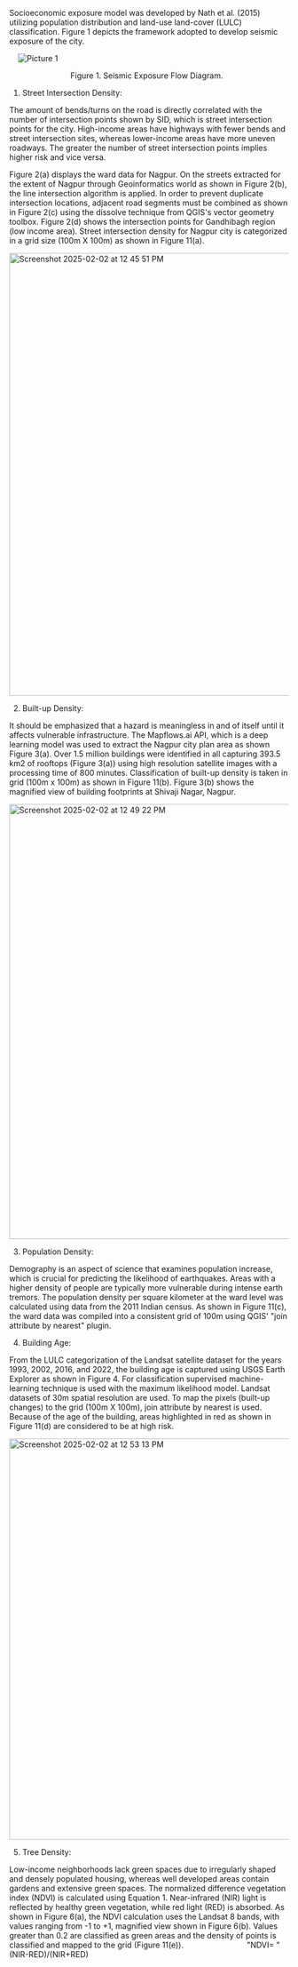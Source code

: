 Socioeconomic exposure model was developed by Nath et al. (2015) utilizing population distribution and land-use land-cover (LULC) classification. Figure 1 depicts the framework adopted to develop seismic exposure of the city. 

&nbsp;&nbsp;&nbsp;&nbsp;![Picture 1](https://github.com/user-attachments/assets/940e5919-7b17-47f1-ba14-5f1ecb6aa92b)






&nbsp;&nbsp;&nbsp;&nbsp;&nbsp;&nbsp;&nbsp;&nbsp;&nbsp;&nbsp;&nbsp;&nbsp;&nbsp;&nbsp;&nbsp;&nbsp;&nbsp;&nbsp;&nbsp;&nbsp;&nbsp;&nbsp;&nbsp;&nbsp;&nbsp;&nbsp;&nbsp;&nbsp;Figure 1. Seismic Exposure Flow Diagram.

1. Street Intersection Density: 

The amount of bends/turns on the road is directly correlated with the number of intersection points shown by SID, which is street intersection points for the city. High-income areas have highways with fewer bends and street intersection sites, whereas lower-income areas have more uneven roadways. The greater the number of street intersection points implies higher risk and vice versa.

Figure 2(a) displays the ward data for Nagpur. On the streets extracted for the extent of Nagpur through Geoinformatics world as shown in Figure 2(b), the line intersection algorithm is applied. In order to prevent duplicate intersection locations, adjacent road segments must be combined as shown in Figure 2(c) using the dissolve technique from QGIS's vector geometry toolbox. Figure 2(d) shows the intersection points for Gandhibagh region (low income area). Street intersection density for Nagpur city is categorized in a grid size (100m X 100m) as shown in Figure 11(a).

<img width="797" alt="Screenshot 2025-02-02 at 12 45 51 PM" src="https://github.com/user-attachments/assets/943b72b7-fbe0-4dc4-adcf-ae1e0e8c080a" />

2. Built-up Density:

It should be emphasized that a hazard is meaningless in and of itself until it affects vulnerable infrastructure. The Mapflows.ai API, which is a deep learning model was used to extract the Nagpur city plan area as shown Figure 3(a). Over 1.5 million buildings were identified in all capturing 393.5 km2 of rooftops (Figure 3(a)) using high resolution satellite images with a processing time of 800 minutes. Classification of built-up density is taken in grid (100m x 100m) as shown in Figure 11(b). Figure 3(b) shows the magnified view of building footprints at Shivaji Nagar, Nagpur.

<img width="783" alt="Screenshot 2025-02-02 at 12 49 22 PM" src="https://github.com/user-attachments/assets/7ae4738e-3824-410d-8c15-cce32caa9179" />

3. Population Density:
  
Demography is an aspect of science that examines population increase, which is crucial for predicting the likelihood of earthquakes. Areas with a higher density of people are typically more vulnerable during intense earth tremors. The population density per square kilometer at the ward level was calculated using data from the 2011 Indian census. As shown in Figure 11(c), the ward data was compiled into a consistent grid of 100m using QGIS' "join attribute by nearest" plugin.

4. Building Age:

From the LULC categorization of the Landsat satellite dataset for the years 1993, 2002, 2016, and 2022, the building age is captured using USGS Earth Explorer as shown in Figure 4. For classification supervised machine-learning technique is used with the maximum likelihood model. Landsat datasets of 30m spatial resolution are used. To map the pixels (built-up changes) to the grid (100m X 100m), join attribute by nearest is used. Because of the age of the building, areas highlighted in red as shown in Figure 11(d) are considered to be at high risk.

<img width="722" alt="Screenshot 2025-02-02 at 12 53 13 PM" src="https://github.com/user-attachments/assets/5be0e26a-b648-4811-bc66-5d7dfe345052" />

5. Tree Density:

Low-income neighborhoods lack green spaces due to irregularly shaped and densely populated housing, whereas well developed areas contain gardens and extensive green spaces. The normalized difference vegetation index (NDVI) is calculated using Equation 1. Near-infrared (NIR) light is reflected by healthy green vegetation, while red light (RED) is absorbed. As shown in Figure 6(a), the NDVI calculation uses the Landsat 8 bands, with values ranging from -1 to +1, magnified view shown in Figure 6(b). Values greater than 0.2 are classified as green areas and the density of points is classified and mapped to the grid (Figure 11(e)).
&nbsp;&nbsp;&nbsp;&nbsp;&nbsp;&nbsp;&nbsp;&nbsp;&nbsp;&nbsp;&nbsp;&nbsp;&nbsp;&nbsp;&nbsp;&nbsp;&nbsp;&nbsp;&nbsp;&nbsp;&nbsp;&nbsp;&nbsp;&nbsp;&nbsp;&nbsp;&nbsp;&nbsp;"NDVI= "  (NIR-RED)/(NIR+RED)



